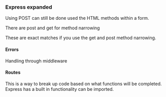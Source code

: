 ### Express expanded
Using POST can still be done used the HTML methods within a form. 

There are post and get for method narrowing 

These are exact matches if you use the get and post method narrowing. 

#### Errors 
Handling through middleware

#### Routes

This is a way to break up code based on what functions will be completed. 
Express has a built in functionality can be imported. 